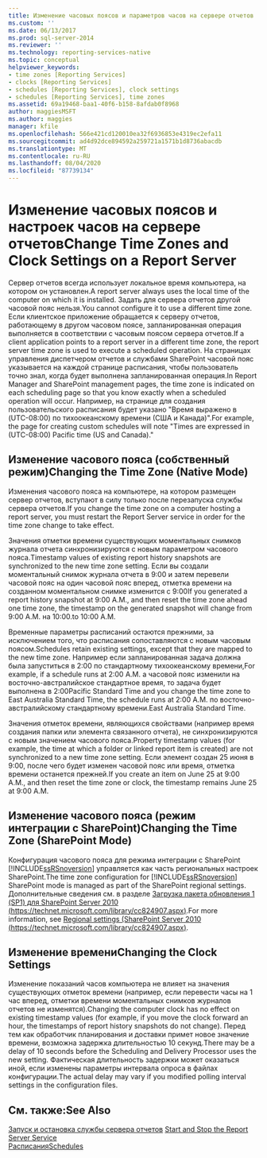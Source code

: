 ```yaml
---
title: Изменение часовых поясов и параметров часов на сервере отчетов | Документы Майкрософт
ms.custom: ''
ms.date: 06/13/2017
ms.prod: sql-server-2014
ms.reviewer: ''
ms.technology: reporting-services-native
ms.topic: conceptual
helpviewer_keywords:
- time zones [Reporting Services]
- clocks [Reporting Services]
- schedules [Reporting Services], clock settings
- schedules [Reporting Services], time zones
ms.assetid: 69a19468-baa1-40f6-b158-8afdab0f8968
author: maggiesMSFT
ms.author: maggies
manager: kfile
ms.openlocfilehash: 566e421cd120010ea32f6936853e4319ec2efa11
ms.sourcegitcommit: ad4d92dce894592a259721a1571b1d8736abacdb
ms.translationtype: MT
ms.contentlocale: ru-RU
ms.lasthandoff: 08/04/2020
ms.locfileid: "87739134"
---
```

# <a name="change-time-zones-and-clock-settings-on-a-report-server"></a><span data-ttu-id="ffb48-102">Изменение часовых поясов и настроек часов на сервере отчетов</span><span class="sxs-lookup"><span data-stu-id="ffb48-102">Change Time Zones and Clock Settings on a Report Server</span></span>
  <span data-ttu-id="ffb48-103">Сервер отчетов всегда использует локальное время компьютера, на котором он установлен.</span><span class="sxs-lookup"><span data-stu-id="ffb48-103">A report server always uses the local time of the computer on which it is installed.</span></span> <span data-ttu-id="ffb48-104">Задать для сервера отчетов другой часовой пояс нельзя.</span><span class="sxs-lookup"><span data-stu-id="ffb48-104">You cannot configure it to use a different time zone.</span></span> <span data-ttu-id="ffb48-105">Если клиентское приложение обращается к серверу отчетов, работающему в другом часовом поясе, запланированная операция выполняется в соответствии с часовым поясом сервера отчетов.</span><span class="sxs-lookup"><span data-stu-id="ffb48-105">If a client application points to a report server in a different time zone, the report server time zone is used to execute a scheduled operation.</span></span> <span data-ttu-id="ffb48-106">На страницах управления диспетчером отчетов и службами SharePoint часовой пояс указывается на каждой странице расписания, чтобы пользователь точно знал, когда будет выполнена запланированная операция.</span><span class="sxs-lookup"><span data-stu-id="ffb48-106">In Report Manager and SharePoint management pages, the time zone is indicated on each scheduling page so that you know exactly when a scheduled operation will occur.</span></span> <span data-ttu-id="ffb48-107">Например, на странице для создания пользовательского расписания будет указано "Время выражено в (UTC-08:00) по тихоокеанскому времени (США и Канада)".</span><span class="sxs-lookup"><span data-stu-id="ffb48-107">For example, the page for creating custom schedules will note "Times are expressed in (UTC-08:00) Pacific time (US and Canada)."</span></span>  
  
## <a name="changing-the-time-zone-native-mode"></a><span data-ttu-id="ffb48-108">Изменение часового пояса (собственный режим)</span><span class="sxs-lookup"><span data-stu-id="ffb48-108">Changing the Time Zone (Native Mode)</span></span>  
 <span data-ttu-id="ffb48-109">Изменения часового пояса на компьютере, на котором размещен сервер отчетов, вступают в силу только после перезапуска службы сервера отчетов.</span><span class="sxs-lookup"><span data-stu-id="ffb48-109">If you change the time zone on a computer hosting a report server, you must restart the Report Server service in order for the time zone change to take effect.</span></span>  
  
 <span data-ttu-id="ffb48-110">Значения отметки времени существующих моментальных снимков журнала отчета синхронизируются с новым параметром часового пояса.</span><span class="sxs-lookup"><span data-stu-id="ffb48-110">Timestamp values of existing report history snapshots are synchronized to the new time zone setting.</span></span> <span data-ttu-id="ffb48-111">Если вы создали моментальный снимок журнала отчета в 9:00 и затем перевели часовой пояс на один часовой пояс вперед, отметка времени на созданном моментальном снимке изменится с 9:00</span><span class="sxs-lookup"><span data-stu-id="ffb48-111">If you generated a report history snapshot at 9:00 A.M., and then reset the time zone ahead one time zone, the timestamp on the generated snapshot will change from 9:00 A.M.</span></span> <span data-ttu-id="ffb48-112">на 10:00.</span><span class="sxs-lookup"><span data-stu-id="ffb48-112">to 10:00 A.M.</span></span>  
  
 <span data-ttu-id="ffb48-113">Временные параметры расписаний остаются прежними, за исключением того, что расписания сопоставляются с новым часовым поясом.</span><span class="sxs-lookup"><span data-stu-id="ffb48-113">Schedules retain existing settings, except that they are mapped to the new time zone.</span></span> <span data-ttu-id="ffb48-114">Например если запланированная задача должна была запуститься в 2:00 по стандартному тихоокеанскому времени,</span><span class="sxs-lookup"><span data-stu-id="ffb48-114">For example, if a schedule runs at 2:00 A.M.</span></span> <span data-ttu-id="ffb48-115">а часовой пояс изменили на восточно-австралийское стандартное время, то задача будет выполнена в 2:00</span><span class="sxs-lookup"><span data-stu-id="ffb48-115">Pacific Standard Time and you change the time zone to East Australia Standard Time, the schedule runs at 2:00 A.M.</span></span> <span data-ttu-id="ffb48-116">по восточно-австралийскому стандартному времени.</span><span class="sxs-lookup"><span data-stu-id="ffb48-116">East Australia Standard Time.</span></span>  
  
 <span data-ttu-id="ffb48-117">Значения отметок времени, являющихся свойствами (например время создания папки или элемента связанного отчета), не синхронизируются с новым значением часового пояса.</span><span class="sxs-lookup"><span data-stu-id="ffb48-117">Property timestamp values (for example, the time at which a folder or linked report item is created) are not synchronized to a new time zone setting.</span></span> <span data-ttu-id="ffb48-118">Если элемент создан 25 июня в 9:00, после чего будет изменен часовой пояс или время, отметка времени останется прежней.</span><span class="sxs-lookup"><span data-stu-id="ffb48-118">If you create an item on June 25 at 9:00 A.M., and then reset the time zone or clock, the timestamp remains June 25 at 9:00 A.M.</span></span>  
  
## <a name="changing-the-time-zone-sharepoint-mode"></a><span data-ttu-id="ffb48-119">Изменение часового пояса (режим интеграции с SharePoint)</span><span class="sxs-lookup"><span data-stu-id="ffb48-119">Changing the Time Zone (SharePoint Mode)</span></span>  
 <span data-ttu-id="ffb48-120">Конфигурация часового пояса для режима интеграции с SharePoint [!INCLUDE[ssRSnoversion](../../includes/ssrsnoversion-md.md)] управляется как часть региональных настроек SharePoint.</span><span class="sxs-lookup"><span data-stu-id="ffb48-120">The time zone configuration for [!INCLUDE[ssRSnoversion](../../includes/ssrsnoversion-md.md)] SharePoint mode is managed as part of the SharePoint regional settings.</span></span> <span data-ttu-id="ffb48-121">Дополнительные сведения см. в разделе [Загрузка пакета обновления 1 (SP1) для SharePoint Server 2010 (https://technet.microsoft.com/library/cc824907.aspx)](https://technet.microsoft.com/library/cc824907.aspx).</span><span class="sxs-lookup"><span data-stu-id="ffb48-121">For more information, see [Regional settings (SharePoint Server 2010 (https://technet.microsoft.com/library/cc824907.aspx)](https://technet.microsoft.com/library/cc824907.aspx).</span></span>  
  
## <a name="changing-the-clock-settings"></a><span data-ttu-id="ffb48-122">Изменение времени</span><span class="sxs-lookup"><span data-stu-id="ffb48-122">Changing the Clock Settings</span></span>  
 <span data-ttu-id="ffb48-123">Изменение показаний часов компьютера не влияет на значения существующих отметок времени (например, если перевести часы на 1 час вперед, отметки времени моментальных снимков журналов отчетов не изменятся).</span><span class="sxs-lookup"><span data-stu-id="ffb48-123">Changing the computer clock has no effect on existing timestamp values (for example, if you move the clock forward an hour, the timestamps of report history snapshots do not change).</span></span> <span data-ttu-id="ffb48-124">Перед тем как обработчик планирования и доставки примет новое значение времени, возможна задержка длительностью 10 секунд.</span><span class="sxs-lookup"><span data-stu-id="ffb48-124">There may be a delay of 10 seconds before the Scheduling and Delivery Processor uses the new setting.</span></span> <span data-ttu-id="ffb48-125">Фактическая длительность задержки может оказаться иной, если изменены параметры интервала опроса в файлах конфигурации.</span><span class="sxs-lookup"><span data-stu-id="ffb48-125">The actual delay may vary if you modified polling interval settings in the configuration files.</span></span>  
  
## <a name="see-also"></a><span data-ttu-id="ffb48-126">См. также:</span><span class="sxs-lookup"><span data-stu-id="ffb48-126">See Also</span></span>  
 <span data-ttu-id="ffb48-127">[Запуск и остановка службы сервера отчетов](../report-server/start-and-stop-the-report-server-service.md) </span><span class="sxs-lookup"><span data-stu-id="ffb48-127">[Start and Stop the Report Server Service](../report-server/start-and-stop-the-report-server-service.md) </span></span>  
 [<span data-ttu-id="ffb48-128">Расписания</span><span class="sxs-lookup"><span data-stu-id="ffb48-128">Schedules</span></span>](schedules.md)  
  
  
